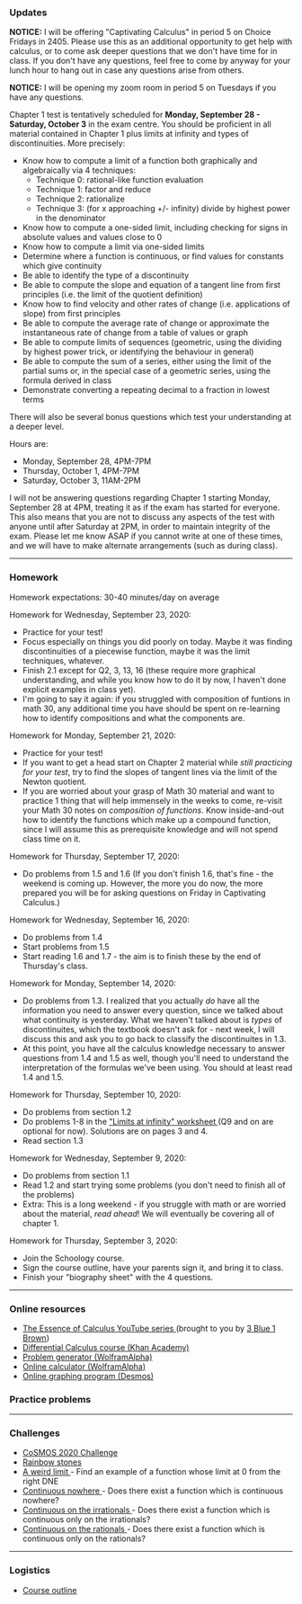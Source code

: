 
### Updates

<b>NOTICE:</b> I will be offering "Captivating Calculus" in period 5 on Choice Fridays in 2405. Please use this as an additional opportunity to get help with calculus, or to come ask deeper questions that we don't have time for in class. If you don't have any questions, feel free to come by anyway for your lunch hour to hang out in case any questions arise from others. 

<b>NOTICE:</b> I will be opening my zoom room in period 5 on Tuesdays if you have any questions.

Chapter 1 test is tentatively scheduled for <b>Monday, September 28 - Saturday, October 3</b> in the exam centre. 
You should be proficient in all material contained in Chapter 1 plus limits at infinity and types of discontinuities. More precisely:
  * Know how to compute a limit of a function both graphically and algebraically via 4 techniques:
    * Technique 0: rational-like function evaluation
    * Technique 1: factor and reduce
    * Technique 2: rationalize
    * Technique 3: (for x approaching +/- infinity) divide by highest power in the denominator
  * Know how to compute a one-sided limit, including checking for signs in absolute values and values close to 0
  * Know how to compute a limit via one-sided limits
  * Determine where a function is continuous, or find values for constants which give continuity 
  * Be able to identify the type of a discontinuity
  * Be able to compute the slope and equation of a tangent line from first principles (i.e. the limit of the quotient definition)
  * Know how to find velocity and other rates of change (i.e. applications of slope) from first principles
  * Be able to compute the average rate of change or approximate the instantaneous rate of change from a table of values or graph
  * Be able to compute limits of sequences (geometric, using the dividing by highest power trick, or identifying the behaviour in general)
  * Be able to compute the sum of a series, either using the limit of the partial sums or, in the special case of a geometric series, using the formula derived in class
  * Demonstrate converting a repeating decimal to a fraction in lowest terms
  
There will also be several bonus questions which test your understanding at a deeper level.

Hours are:
  * Monday, September 28, 4PM-7PM
  * Thursday, October 1, 4PM-7PM
  * Saturday, October 3, 11AM-2PM
  
I will not be answering questions regarding Chapter 1 starting Monday, September 28 at 4PM, treating it as if the exam has started for everyone. This also means that you are not to discuss any aspects of the test with anyone until after Saturday at 2PM, in order to maintain integrity of the exam. Please let me know ASAP if you cannot write at one of these times, and we will have to make alternate arrangements (such as during class).

---

### Homework

Homework expectations: 30-40 minutes/day on average

Homework for Wednesday, September 23, 2020:
  * Practice for your test! 
  * Focus especially on things you did poorly on today. Maybe it was finding discontinuities of a piecewise function, maybe it was the limit techniques, whatever.
  * Finish 2.1 except for Q2, 3, 13, 16 (these require more graphical understanding, and while you know how to do it by now, I haven't done explicit examples in class yet).
  * I'm going to say it again: if you struggled with composition of funtions in math 30, any additional time you have should be spent on re-learning how to identify compositions and what the components are.

Homework for Monday, September 21, 2020:
  * Practice for your test! 
  * If you want to get a head start on Chapter 2 material while *still practicing for your test*, try to find the slopes of tangent lines via the limit of the Newton quotient. 
  * If you are worried about your grasp of Math 30 material and want to practice 1 thing that will help immensely in the weeks to come, re-visit your Math 30 notes on *composition of functions*. Know inside-and-out how to identify the functions which make up a compound function, since I will assume this as prerequisite knowledge and will not spend class time on it.

Homework for Thursday, September 17, 2020:
  * Do problems from 1.5 and 1.6 (If you don't finish 1.6, that's fine - the weekend is coming up. However, the more you do now, the more prepared you will be for asking questions on Friday in Captivating Calculus.)

Homework for Wednesday, September 16, 2020:
  * Do problems from 1.4
  * Start problems from 1.5
  * Start reading 1.6 and 1.7 - the aim is to finish these by the end of Thursday's class.

Homework for Monday, September 14, 2020:
  * Do problems from 1.3. I realized that you actually *do* have all the information you need to answer every question, since we talked about what continuity is yesterday. What we haven't talked about is *types* of discontinuites, which the textbook doesn't ask for - next week, I will discuss this and ask you to go back to classify the discontinuites in 1.3.
  * At this point, you have all the calculus knowledge necessary to answer questions from 1.4 and 1.5 as well, though you'll need to understand the interpretation of the formulas we've been using. You should at least read 1.4 and 1.5.

Homework for Thursday, September 10, 2020:
  * Do problems from section 1.2
  * Do problems 1-8 in the <a href="https://vchan2.github.io/2020Calculus/01%20-%20Limits%20at%20Infinity%20(Kuta).pdf"> "Limits at infinity" worksheet </a> (Q9 and on are optional for now). Solutions are on pages 3 and 4.
  * Read section 1.3

Homework for Wednesday, September 9, 2020:
  * Do problems from section 1.1
  * Read 1.2 and start trying some problems (you don't need to finish all of the problems)
  * Extra: This is a long weekend - if you struggle with math or are worried about the material, *read ahead*! We will eventually be covering all of chapter 1.

Homework for Thursday, September 3, 2020:
  * Join the Schoology course.
  * Sign the course outline, have your parents sign it, and bring it to class.
  * Finish your "biography sheet" with the 4 questions.

---

### Online resources

* <a href="https://www.youtube.com/watch?v=WUvTyaaNkzM"> The Essence of Calculus YouTube series </a> (brought to you by <a href="https://www.youtube.com/channel/UCYO_jab_esuFRV4b17AJtAw"> 3 Blue 1 Brown</a>)
* <a href="https://www.khanacademy.org/math/differential-calculus"> Differential Calculus course (Khan Academy) </a>
* <a href="https://www.wolframalpha.com/problem-generator/"> Problem generator (WolframAlpha) </a>
* <a href="https://www.wolframalpha.com/"> Online calculator (WolframAlpha) </a>
* <a href="https://www.desmos.com/"> Online graphing program (Desmos) </a>

### Practice problems

---

### Challenges 
* <a href="https://vincentchan02.wixsite.com/cosmospuzzle"> CoSMOS 2020 Challenge</a> 
* <a href="https://vchan2.github.io/Challenges/Rainbow_Stones.pdf"> Rainbow stones </a>
* <a href="https://vchan2.github.io/2020Calculus/01A_weird_limit.pdf"> A weird limit </a> - Find an example of a function whose limit at 0 from the right DNE
* <a href="https://vchan2.github.io/2020Calculus/02Continuous_nowhere.pdf"> Continuous nowhere </a> - Does there exist a function which is continuous nowhere?
* <a href="https://vchan2.github.io/2020Calculus/03Continuous_on_irrationals.pdf"> Continuous on the irrationals </a> - Does there exist a function which is continuous only on the irrationals?
* <a href="https://vchan2.github.io/2020Calculus/04Continuous_on_rationals.pdf"> Continuous on the rationals </a> - Does there exist a function which is continuous only on the rationals?


---

### Logistics

* <a href="https://vchan2.github.io/2020Calculus/Div%2034%20Course%20Outline%202020-21%20online.pdf"> Course outline </a>

